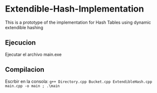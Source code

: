 # Extendible-Hash-Implementation
This is a prototype of the implementation for Hash Tables using dynamic extendible hashing

## Ejecucion
Ejecutar el archivo main.exe

## Compilacion
Escrbir en la consola: 
```g++ Directory.cpp Bucket.cpp ExtendibleHash.cpp main.cpp -o main ; .\main```
